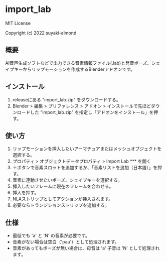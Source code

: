 # import_lab

MIT License

Copyright (c) 2022 suyaki-almond

## 概要

AI音声生成ソフトなどで出力できる音素情報ファイル(.lab)と発音ポーズ、シェイプキーからリップモーションを作成するBlenderアドオンです。

## インストール
1. releaseにある "import_lab.zip" をダウンロードする。
1. Blender > 編集 > プリファレンス > アドオン > インストールで先ほどダウンロードした "import_lab.zip" を指定し「アドオンをインストール」を押す。

## 使い方
1. リップモーションを挿入したいアーマチュアまたはメッシュオブジェクトを選択する。
1. プロパティ > オブジェクトデータプロパティ > Import Lab *** を開く
1. ＋ボタンで音素スロットを追加するか、「音素リストを追加（日本語）」を押す。
1. 音素に連動させたいポーズ、シェイプキーを選択する。
1. 挿入したいフレームに現在のフレームを合わせる。
1. 挿入を押す。
1. NLAストリップとしてアクションが挿入されます。
1. 必要ならトランジションストリップを追加する。

## 仕様
* 最低でも 'a' と 'N' の音素が必要です。
* 音素がない場合は空白（'pau'）として処理されます。
* 音素があってもポーズが無い場合は、母音は 'a' 子音は 'N' として処理されます。

